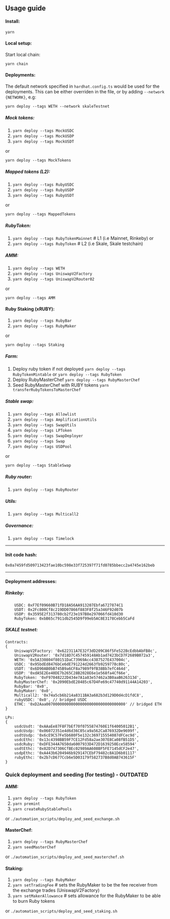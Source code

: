## Usage guide

#### Install:

`yarn`

#### Local setup:

Start local chain:

`yarn chain`

#### Deployments:

The default network specified in `hardhat.config.ts` would be used for the deployments. This can be either overriden in the file, or by adding `--network {NETWORK}`, e.g:

`yarn deploy --tags WETH --network skaleTestnet`

##### Mock tokens:

1. `yarn deploy --tags MockUSDC`
2. `yarn deploy --tags MockUSDP`
3. `yarn deploy --tags MockUSDT`

or

`yarn deploy --tags MockTokens`

##### Mapped tokens (L2):

1. `yarn deploy --tags RubyUSDC`
2. `yarn deploy --tags RubyUSDP`
3. `yarn deploy --tags RubyUSDT`

or

`yarn deploy --tags MappedTokens`

##### RubyToken:

1. `yarn deploy --tags RubyTokenMainnet` # L1 (i.e Mainnet, Rinkeby)
   or
2. `yarn deploy --tags RubyToken` # L2 (i.e Skale, Skale testchain)

##### AMM:

1. `yarn deploy --tags WETH`
2. `yarn deploy --tags UniswapV2Factory`
3. `yarn deploy --tags UniswapV2Router02`

or

`yarn deploy --tags AMM`

#### Ruby Staking (xRUBY):

1. `yarn deploy --tags RubyBar`
2. `yarn deploy --tags RubyMaker`

or

`yarn deploy --tags Staking`

##### Farm:

1. Deploy ruby token if not deployed `yarn deploy --tags RubyTokenMintable` or `yarn deploy --tags RubyToken`
2. Deploy RubyMasterChef `yarn deploy --tags RubyMasterChef`
3. Seed RubyMasterChef with RUBY tokens `yarn transferRubyTokensToMasterChef`

##### Stable swap:

1. `yarn deploy --tags Allowlist`
2. `yarn deploy --tags AmplificationUtils`
3. `yarn deploy --tags SwapUtils`
4. `yarn deploy --tags LPToken`
5. `yarn deploy --tags SwapDeployer`
6. `yarn deploy --tags Swap`
7. `yarn deploy --tags USDPool`

or

`yarn deploy --tags StableSwap`

##### Ruby router:

1. `yarn deploy --tags RubyRouter`

##### Utils:

1. `yarn deploy --tags Multicall2`

##### Governance:

1. `yarn deploy --tags Timelock`

---

#### Init code hash:

`0x0a7459fd509713423fae10bc598e33f725397f71fd0785bbecc2a4745e162beb`

---

#### Deployment addresses:

##### Rinkeby:

```
    USDC: 0xF7Ef09660B71fD18A56AA913207Ebfa6727874C1
    USDT: 0x2Fc800Cf8c219DD07866f883F8f25a346F92d07b
    USDP: 0x3595E2f313780cb2f23e197B8e297066fd410d30
    RubyToken: 0xbB65c7911db2545D9f99eb5AC8E3178Cebb5CaFd
```

##### SKALE testnet:

```
Contracts:
{
    UniswapV2Factory: '0x622311A7E32f3dD209C86f5Fe522BcEdbbAbFB8c',
    UniswapV2Router: '0x7d18D7C457459148Ab1ad7423bCD7F2689B072a3',
    WETH: '0x5A330804f80151DaC73969Acc4387527E437004c',
    USDC: '0x95bdEd8476bCe6dE791224d2663fb9259778c80c',
    USDT: '0x6D90AB0bB745B9a6CF8a7989f9fB38Bb7efC464d',
    USDP: '0xdA5E2Ee40DE7b265C28B2028E6e1e568fa4Cf66e',
    RubyToken: '0xF97048222D434e7A1a83e57462a3B0aaB626313d',
    RubyMasterChef: '0x2090EbdE28485c67D4Fe69c47740d91144A14203',
    RubyBar: '0x0',
    RubyMaker: '0x0',
    Multicall2: '0x74a5cb6b214a8311BA3a682b3d129D0d4cD1fdC8',
    rubyUSDC: '0x0', // bridged USDC
    ETHC: '0xD2Aaa00700000000000000000000000000000000' // bridged ETH
}

LPs:
{
    usdcUsdt: '0xAAaEe87F8F7bEf70f0755874760E1f64005012B1',
    usdcUsdp: '0x06072351e4d6d36C05ca9a562Ca876932De9699f',
    usdtUsdp: '0x6cE9C57Fe5b680F5e132c369715554087dFCec9d',
    usdcEthc: '0x13c4398BB59F7CE12Fd58a2ae307E8Ca08fB51D5',
    usdcRuby: '0xDFE344A7650da6007933D472D1639250Ece58594'
    usdtEthc: '0x82D747306CfBEc02989AA608BF5FE7145dCF2e47',
    usdpEthc: '0xA443b6204946b929147CEbF79482c8A1D6b01117'
    rubyEthc: '0x2b7cD677Ccb6e5D03179f582737B8d0AB743615F'
}

```

### Quick deployment and seeding (for testing) - OUTDATED

#### AMM:

1. `yarn deploy --tags RubyToken`
2. `yarn premint`
3. `yarn createRubyStablePools`

or `./automation_scripts/deploy_and_seed_exchange.sh`

#### MasterChef:

1. `yarn deploy --tags RubyMasterChef`
2. `yarn seedMasterChef`

or `./automation_scripts/deploy_and_seed_masterchef.sh`

#### Staking:

1. `yarn deploy --tags RubyMaker`
2. `yarn setTradingFee` # sets the RubyMaker to be the fee receiver from the exchange trades (UniswapV2Factory)
3. `yarn setMakerAllowance` # sets allowance for the RubyMaker to be able to burn Ruby tokens

or `./automation_scripts/deploy_and_seed_staking.sh`
